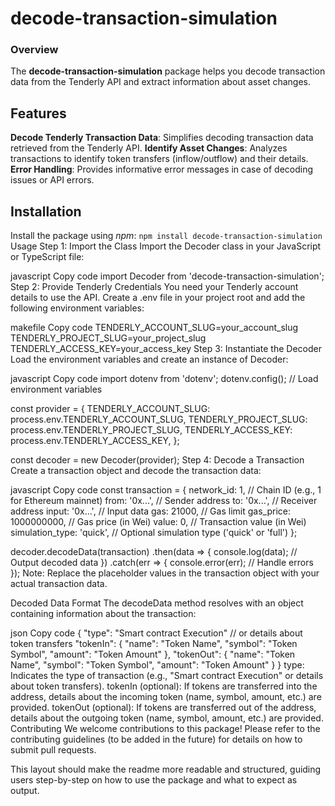 # decode-transaction-simulation #
### Overview ###

The **decode-transaction-simulation** package helps you decode transaction data from the Tenderly API and extract information about asset changes.

## Features ##
__Decode Tenderly Transaction Data__: Simplifies decoding transaction data retrieved from the Tenderly API.
__Identify Asset Changes__: Analyzes transactions to identify token transfers (inflow/outflow) and their details.
__Error Handling__: Provides informative error messages in case of decoding issues or API errors.


## Installation ##
Install the package using *npm*:
```` npm install decode-transaction-simulation ````
Usage
Step 1: Import the Class
Import the Decoder class in your JavaScript or TypeScript file:

javascript
Copy code
import Decoder from 'decode-transaction-simulation';
Step 2: Provide Tenderly Credentials
You need your Tenderly account details to use the API. Create a .env file in your project root and add the following environment variables:

makefile
Copy code
TENDERLY_ACCOUNT_SLUG=your_account_slug
TENDERLY_PROJECT_SLUG=your_project_slug
TENDERLY_ACCESS_KEY=your_access_key
Step 3: Instantiate the Decoder
Load the environment variables and create an instance of Decoder:

javascript
Copy code
import dotenv from 'dotenv';
dotenv.config(); // Load environment variables

const provider = {
  TENDERLY_ACCOUNT_SLUG: process.env.TENDERLY_ACCOUNT_SLUG,
  TENDERLY_PROJECT_SLUG: process.env.TENDERLY_PROJECT_SLUG,
  TENDERLY_ACCESS_KEY: process.env.TENDERLY_ACCESS_KEY,
};

const decoder = new Decoder(provider);
Step 4: Decode a Transaction
Create a transaction object and decode the transaction data:

javascript
Copy code
const transaction = {
  network_id: 1, // Chain ID (e.g., 1 for Ethereum mainnet)
  from: '0x...', // Sender address
  to: '0x...', // Receiver address
  input: '0x...', // Input data
  gas: 21000, // Gas limit
  gas_price: 1000000000, // Gas price (in Wei)
  value: 0, // Transaction value (in Wei)
  simulation_type: 'quick', // Optional simulation type ('quick' or 'full')
};

decoder.decodeData(transaction)
  .then(data => {
    console.log(data); // Output decoded data
  })
  .catch(err => {
    console.error(err); // Handle errors
  });
Note: Replace the placeholder values in the transaction object with your actual transaction data.

Decoded Data Format
The decodeData method resolves with an object containing information about the transaction:

json
Copy code
{
  "type": "Smart contract Execution" // or details about token transfers
  "tokenIn": {
    "name": "Token Name",
    "symbol": "Token Symbol",
    "amount": "Token Amount"
  },
  "tokenOut": {
    "name": "Token Name",
    "symbol": "Token Symbol",
    "amount": "Token Amount"
  }
}
type: Indicates the type of transaction (e.g., "Smart contract Execution" or details about token transfers).
tokenIn (optional): If tokens are transferred into the address, details about the incoming token (name, symbol, amount, etc.) are provided.
tokenOut (optional): If tokens are transferred out of the address, details about the outgoing token (name, symbol, amount, etc.) are provided.
Contributing
We welcome contributions to this package! Please refer to the contributing guidelines (to be added in the future) for details on how to submit pull requests.

This layout should make the readme more readable and structured, guiding users step-by-step on how to use the package and what to expect as output.
